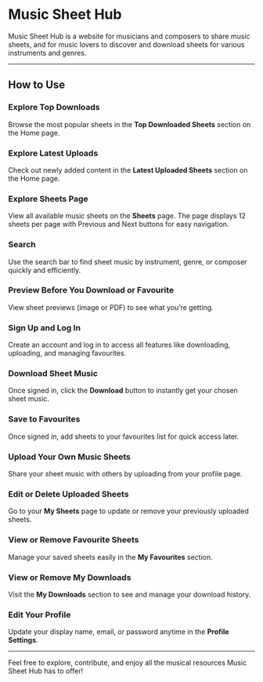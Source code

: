 # Music Sheet Hub

Music Sheet Hub is a website for musicians and composers to share music sheets, and for music lovers to discover and download sheets for various instruments and genres.

---

## How to Use

### Explore Top Downloads  
Browse the most popular sheets in the **Top Downloaded Sheets** section on the Home page.

### Explore Latest Uploads  
Check out newly added content in the **Latest Uploaded Sheets** section on the Home page.

### Explore Sheets Page  
View all available music sheets on the **Sheets** page. The page displays 12 sheets per page with Previous and Next buttons for easy navigation.

### Search  
Use the search bar to find sheet music by instrument, genre, or composer quickly and efficiently.

### Preview Before You Download or Favourite  
View sheet previews (image or PDF) to see what you’re getting.

### Sign Up and Log In  
Create an account and log in to access all features like downloading, uploading, and managing favourites.

### Download Sheet Music  
Once signed in, click the **Download** button to instantly get your chosen sheet music.

### Save to Favourites  
Once signed in, add sheets to your favourites list for quick access later.

### Upload Your Own Music Sheets  
Share your sheet music with others by uploading from your profile page.

### Edit or Delete Uploaded Sheets  
Go to your **My Sheets** page to update or remove your previously uploaded sheets.

### View or Remove Favourite Sheets  
Manage your saved sheets easily in the **My Favourites** section.

### View or Remove My Downloads  
Visit the **My Downloads** section to see and manage your download history.

### Edit Your Profile  
Update your display name, email, or password anytime in the **Profile Settings**.

---

Feel free to explore, contribute, and enjoy all the musical resources Music Sheet Hub has to offer!



